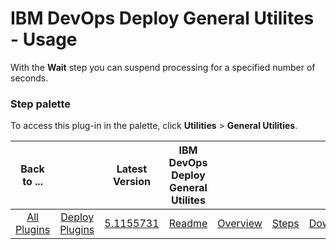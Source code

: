 
# IBM DevOps Deploy General Utilites - Usage


With the **Wait** step you can suspend processing for a specified number of seconds.


### **Step palette**

To access this plug-in in the palette, click **Utilities** > **General Utilities**.


|Back to ...||Latest Version|IBM DevOps Deploy General Utilites ||||
| :---: | :---: | :---: | :---: | :---: | :---: | :---: |
|[All Plugins](../../index.md)|[Deploy Plugins](../README.md)|[5.1155731](https://raw.githubusercontent.com/UrbanCode/IBM-UCD-PLUGINS/main/files/general-utilities/ucd-general-utilities-5.1155731.zip)|[Readme](README.md)|[Overview](overview.md)|[Steps](steps.md)|[Downloads](downloads.md)|
